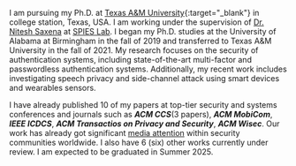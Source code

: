 I am pursuing my Ph.D. at [Texas A&M University](https://www.tamu.edu/index.html){:target="_blank"} in college station, Texas, USA. I am working under the supervision of [Dr. Nitesh Saxena](https://nsaxena.engr.tamu.edu) at [SPIES Lab](https://spies.engr.tamu.edu). ​I began my Ph.D. studies at the University of Alabama at Birmingham in the fall of 2019 and transferred to Texas A&M University in the fall of 2021. My research focuses on the security of authentication systems, including state-of-the-art multi-factor and passwordless authentication systems. Additionally, my recent work includes investigating speech privacy and side-channel attack using smart devices and wearables sensors.

I have already published 10 of my papers at top-tier security and systems conferences and journals such as _**ACM CCS**_(3 papers), _**ACM MobiCom**_, _**IEEE ICDCS**_, _**ACM Transactios on Privacy and Security**_, _**ACM Wisec**_. Our work has already got significant [media attention](https://tanvirmahdad.github.io/media/) within security communities worldwide. I also have 6 (six) other works currently under review. I am expected to be graduated in Summer 2025.